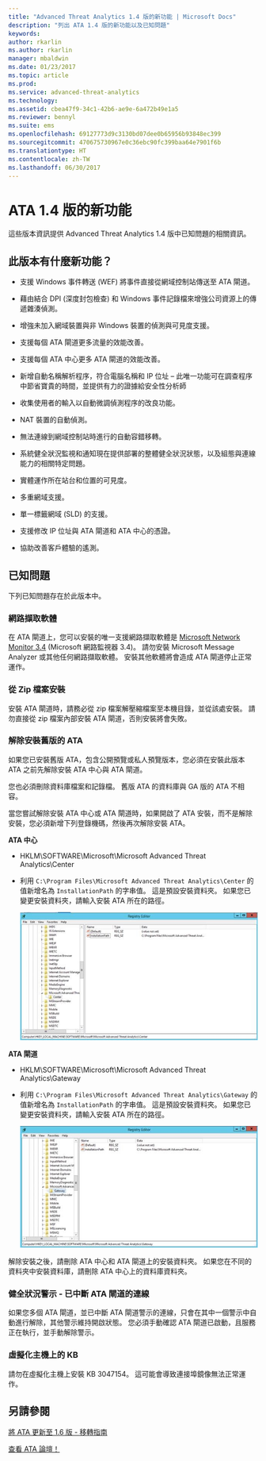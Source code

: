 ```yaml
---
title: "Advanced Threat Analytics 1.4 版的新功能 | Microsoft Docs"
description: "列出 ATA 1.4 版的新功能以及已知問題"
keywords: 
author: rkarlin
ms.author: rkarlin
manager: mbaldwin
ms.date: 01/23/2017
ms.topic: article
ms.prod: 
ms.service: advanced-threat-analytics
ms.technology: 
ms.assetid: cbea47f9-34c1-42b6-ae9e-6a472b49e1a5
ms.reviewer: bennyl
ms.suite: ems
ms.openlocfilehash: 69127773d9c3130bd07dee0b65956b93848ec399
ms.sourcegitcommit: 470675730967e0c36ebc90fc399baa64e7901f6b
ms.translationtype: HT
ms.contentlocale: zh-TW
ms.lasthandoff: 06/30/2017
---
```

# <a name="what39s-new-in-ata-version-14"></a>ATA 1.4 版的新功能
這些版本資訊提供 Advanced Threat Analytics 1.4 版中已知問題的相關資訊。

## <a name="whats-new-in-this-version"></a>此版本有什麼新功能？

-   支援 Windows 事件轉送 (WEF) 將事件直接從網域控制站傳送至 ATA 閘道。

-   藉由結合 DPI (深度封包檢查) 和 Windows 事件記錄檔來增強公司資源上的傳遞雜湊偵測。

-   增強未加入網域裝置與非 Windows 裝置的偵測與可見度支援。

-   支援每個 ATA 閘道更多流量的效能改善。

-   支援每個 ATA 中心更多 ATA 閘道的效能改善。

-   新增自動名稱解析程序，符合電腦名稱和 IP 位址 – 此唯一功能可在調查程序中節省寶貴的時間，並提供有力的證據給安全性分析師

-   收集使用者的輸入以自動微調偵測程序的改良功能。

-   NAT 裝置的自動偵測。

-   無法連線到網域控制站時進行的自動容錯移轉。

-   系統健全狀況監視和通知現在提供部署的整體健全狀況狀態，以及組態與連線能力的相關特定問題。

-   實體運作所在站台和位置的可見度。

-   多重網域支援。

-   單一標籤網域 (SLD) 的支援。

-   支援修改 IP 位址與 ATA 閘道和 ATA 中心的憑證。

-   協助改善客戶體驗的遙測。

## <a name="known-issues"></a>已知問題
下列已知問題存在於此版本中。

### <a name="network-capture-software"></a>網路擷取軟體
在 ATA 閘道上，您可以安裝的唯一支援網路擷取軟體是 [Microsoft Network Monitor 3.4](http://www.microsoft.com/download/details.aspx?id=4865) (Microsoft 網路監視器 3.4)。 請勿安裝 Microsoft Message Analyzer 或其他任何網路擷取軟體。 安裝其他軟體將會造成 ATA 閘道停止正常運作。

### <a name="installation-from-zip-file"></a>從 Zip 檔案安裝
安裝 ATA 閘道時，請務必從 zip 檔案解壓縮檔案至本機目錄，並從該處安裝。 請勿直接從 zip 檔案內部安裝 ATA 閘道，否則安裝將會失敗。

### <a name="uninstalling-previous-versions-of-ata"></a>解除安裝舊版的 ATA
如果您已安裝舊版 ATA，包含公開預覽或私人預覽版本，您必須在安裝此版本 ATA 之前先解除安裝 ATA 中心與 ATA 閘道。

您也必須刪除資料庫檔案和記錄檔。 舊版 ATA 的資料庫與 GA 版的 ATA 不相容。

當您嘗試解除安裝 ATA 中心或 ATA 閘道時，如果開啟了 ATA 安裝，而不是解除安裝，您必須新增下列登錄機碼，然後再次解除安裝 ATA。

**ATA 中心**

-   HKLM\SOFTWARE\Microsoft\Microsoft Advanced Threat Analytics\Center

-   利用 `C:\Program Files\Microsoft Advanced Threat Analytics\Center` 的值新增名為 `InstallationPath` 的字串值。 這是預設安裝資料夾。 如果您已變更安裝資料夾，請輸入安裝 ATA 所在的路徑。

    ![ATA 中心安裝路徑的登錄編輯程式](media/ATA-uninstall-center-bug.jpg)

**ATA 閘道**

-   HKLM\SOFTWARE\Microsoft\Microsoft Advanced Threat Analytics\Gateway

-   利用 `C:\Program Files\Microsoft Advanced Threat Analytics\Gateway` 的值新增名為 `InstallationPath` 的字串值。 這是預設安裝資料夾。  如果您已變更安裝資料夾，請輸入安裝 ATA 所在的路徑。

    ![ATA 閘道安裝路徑的登錄編輯程式](media/ATA-GW-uninstall-bug.jpg)

解除安裝之後，請刪除 ATA 中心和 ATA 閘道上的安裝資料夾。  如果您在不同的資料夾中安裝資料庫，請刪除 ATA 中心上的資料庫資料夾。

### <a name="health-alert---disconnected-ata-gateway"></a>健全狀況警示 - 已中斷 ATA 閘道的連線
如果您多個 ATA 閘道，並已中斷 ATA 閘道警示的連線，只會在其中一個警示中自動進行解除，其他警示維持開啟狀態。 您必須手動確認 ATA 閘道已啟動，且服務正在執行，並手動解除警示。

### <a name="kb-on-virtualization-host"></a>虛擬化主機上的 KB
請勿在虛擬化主機上安裝 KB 3047154。 這可能會導致連接埠鏡像無法正常運作。

## <a name="see-also"></a>另請參閱

[將 ATA 更新至 1.6 版 - 移轉指南](ata-update-1.6-migration-guide.md)

[查看 ATA 論壇！](https://social.technet.microsoft.com/Forums/security/home?forum=mata)